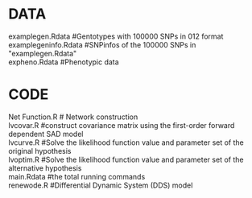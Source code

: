 # DATA #
examplegen.Rdata #Gentotypes with 100000 SNPs in 012 format  
examplegeninfo.Rdata #SNPinfos of the 100000 SNPs in "examplegen.Rdata"  
expheno.Rdata #Phenotypic data  
# CODE #
Net Function.R # Network construction  
lvcovar.R #construct covariance matrix using the first-order forward dependent SAD model  
lvcurve.R #Solve the likelihood function value and parameter set of the original hypothesis  
lvoptim.R #Solve the likelihood function value and parameter set of the alternative hypothesis  
main.Rdata #the total running commands  
renewode.R #Differential Dynamic System (DDS) model  
